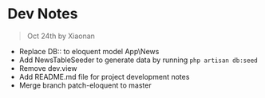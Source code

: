 # Dev Notes

> Oct 24th by Xiaonan

- Replace DB:: to eloquent model App\News
- Add NewsTableSeeder to generate data by running ``` php artisan db:seed ```
- Remove dev.view
- Add README.md file for project development notes
- Merge branch patch-eloquent to master